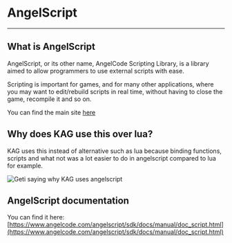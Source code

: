 # AngelScript

---

## What is AngelScript
AngelScript, or its other name, AngelCode Scripting Library, is a library aimed to allow programmers to use external scripts with ease. 

Scripting is important for games, and for many other applications, where you may want to edit/rebuild scripts in real time, without having to close the game, recompile it and so on. 

You can find the main site [here](https://www.angelcode.com/angelscript/)

## Why does KAG use this over lua?
KAG uses this instead of alternative such as lua because binding functions, scripts and what not was a lot easier to do in angelscript compared to lua for example.

![Geti saying why KAG uses angelscript](https://cdn.discordapp.com/attachments/601801785623052301/716758460662022164/unknown.png)


## AngelScript documentation
You can find it here: 
[https://www.angelcode.com/angelscript/sdk/docs/manual/doc_script.html](https://www.angelcode.com/angelscript/sdk/docs/manual/doc_script.html)

